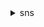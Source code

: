<details>

<summary>
sns
</summary>

- <details><summary>add-permission</summary>

  * --topic-arn
  * --label
  * --aws-account-id
  * --action-name
  * --cli-input-json
  * --cli-input-yaml
  * --generate-cli-skeleton


- <details><summary>check-if-phone-number-is-opted-out</summary>

  * --phone-number
  * --cli-input-json
  * --cli-input-yaml
  * --generate-cli-skeleton


- <details><summary>confirm-subscription</summary>

  * --topic-arn
  * --token
  * --authenticate-on-unsubscribe
  * --cli-input-json
  * --cli-input-yaml
  * --generate-cli-skeleton


- <details><summary>create-platform-application</summary>

  * --name
  * --platform
  * --attributes
  * --cli-input-json
  * --cli-input-yaml
  * --generate-cli-skeleton


- <details><summary>create-platform-endpoint</summary>

  * --platform-application-arn
  * --token
  * --custom-user-data
  * --attributes
  * --cli-input-json
  * --cli-input-yaml
  * --generate-cli-skeleton


- <details><summary>create-sms-sandbox-phone-number</summary>

  * --phone-number
  * --language-code
  * --cli-input-json
  * --cli-input-yaml
  * --generate-cli-skeleton


- <details><summary>create-topic</summary>

  * --name
  * --attributes
  * --tags
  * --cli-input-json
  * --cli-input-yaml
  * --generate-cli-skeleton


- <details><summary>delete-endpoint</summary>

  * --endpoint-arn
  * --cli-input-json
  * --cli-input-yaml
  * --generate-cli-skeleton


- <details><summary>delete-platform-application</summary>

  * --platform-application-arn
  * --cli-input-json
  * --cli-input-yaml
  * --generate-cli-skeleton


- <details><summary>delete-sms-sandbox-phone-number</summary>

  * --phone-number
  * --cli-input-json
  * --cli-input-yaml
  * --generate-cli-skeleton


- <details><summary>delete-topic</summary>

  * --topic-arn
  * --cli-input-json
  * --cli-input-yaml
  * --generate-cli-skeleton


- <details><summary>get-endpoint-attributes</summary>

  * --endpoint-arn
  * --cli-input-json
  * --cli-input-yaml
  * --generate-cli-skeleton


- <details><summary>get-platform-application-attributes</summary>

  * --platform-application-arn
  * --cli-input-json
  * --cli-input-yaml
  * --generate-cli-skeleton


- <details><summary>get-sms-attributes</summary>

  * --attributes
  * --cli-input-json
  * --cli-input-yaml
  * --generate-cli-skeleton


- <details><summary>get-sms-sandbox-account-status</summary>

  * --cli-input-json
  * --cli-input-yaml
  * --generate-cli-skeleton


- <details><summary>get-subscription-attributes</summary>

  * --subscription-arn
  * --cli-input-json
  * --cli-input-yaml
  * --generate-cli-skeleton


- <details><summary>get-topic-attributes</summary>

  * --topic-arn
  * --cli-input-json
  * --cli-input-yaml
  * --generate-cli-skeleton


- <details><summary>help</summary>

  * 


- <details><summary>list-endpoints-by-platform-application</summary>

  * --platform-application-arn
  * --cli-input-json
  * --cli-input-yaml
  * --starting-token
  * --max-items
  * --generate-cli-skeleton


- <details><summary>list-origination-numbers</summary>

  * --cli-input-json
  * --cli-input-yaml
  * --starting-token
  * --page-size
  * --max-items
  * --generate-cli-skeleton


- <details><summary>list-phone-numbers-opted-out</summary>

  * --cli-input-json
  * --cli-input-yaml
  * --starting-token
  * --max-items
  * --generate-cli-skeleton


- <details><summary>list-platform-applications</summary>

  * --cli-input-json
  * --cli-input-yaml
  * --starting-token
  * --max-items
  * --generate-cli-skeleton


- <details><summary>list-sms-sandbox-phone-numbers</summary>

  * --cli-input-json
  * --cli-input-yaml
  * --starting-token
  * --page-size
  * --max-items
  * --generate-cli-skeleton


- <details><summary>list-subscriptions</summary>

  * --cli-input-json
  * --cli-input-yaml
  * --starting-token
  * --max-items
  * --generate-cli-skeleton


- <details><summary>list-subscriptions-by-topic</summary>

  * --topic-arn
  * --cli-input-json
  * --cli-input-yaml
  * --starting-token
  * --max-items
  * --generate-cli-skeleton


- <details><summary>list-tags-for-resource</summary>

  * --resource-arn
  * --cli-input-json
  * --cli-input-yaml
  * --generate-cli-skeleton


- <details><summary>list-topics</summary>

  * --cli-input-json
  * --cli-input-yaml
  * --starting-token
  * --max-items
  * --generate-cli-skeleton


- <details><summary>opt-in-phone-number</summary>

  * --phone-number
  * --cli-input-json
  * --cli-input-yaml
  * --generate-cli-skeleton


- <details><summary>publish</summary>

  * --topic-arn
  * --target-arn
  * --phone-number
  * --message
  * --subject
  * --message-structure
  * --message-attributes
  * --message-deduplication-id
  * --message-group-id
  * --cli-input-json
  * --cli-input-yaml
  * --generate-cli-skeleton


- <details><summary>remove-permission</summary>

  * --topic-arn
  * --label
  * --cli-input-json
  * --cli-input-yaml
  * --generate-cli-skeleton


- <details><summary>set-endpoint-attributes</summary>

  * --endpoint-arn
  * --attributes
  * --cli-input-json
  * --cli-input-yaml
  * --generate-cli-skeleton


- <details><summary>set-platform-application-attributes</summary>

  * --platform-application-arn
  * --attributes
  * --cli-input-json
  * --cli-input-yaml
  * --generate-cli-skeleton


- <details><summary>set-sms-attributes</summary>

  * --attributes
  * --cli-input-json
  * --cli-input-yaml
  * --generate-cli-skeleton


- <details><summary>set-subscription-attributes</summary>

  * --subscription-arn
  * --attribute-name
  * --attribute-value
  * --cli-input-json
  * --cli-input-yaml
  * --generate-cli-skeleton


- <details><summary>set-topic-attributes</summary>

  * --topic-arn
  * --attribute-name
  * --attribute-value
  * --cli-input-json
  * --cli-input-yaml
  * --generate-cli-skeleton


- <details><summary>subscribe</summary>

  * --topic-arn
  * --protocol
  * --attributes
  * --return-subscription-arn
  * --no-return-subscription-arn
  * --notification-endpoint
  * --cli-input-json
  * --cli-input-yaml
  * --generate-cli-skeleton


- <details><summary>tag-resource</summary>

  * --resource-arn
  * --tags
  * --cli-input-json
  * --cli-input-yaml
  * --generate-cli-skeleton


- <details><summary>unsubscribe</summary>

  * --subscription-arn
  * --cli-input-json
  * --cli-input-yaml
  * --generate-cli-skeleton


- <details><summary>untag-resource</summary>

  * --resource-arn
  * --tag-keys
  * --cli-input-json
  * --cli-input-yaml
  * --generate-cli-skeleton


- <details><summary>verify-sms-sandbox-phone-number</summary>

  * --phone-number
  * --one-time-password
  * --cli-input-json
  * --cli-input-yaml
  * --generate-cli-skeleton


</details>

